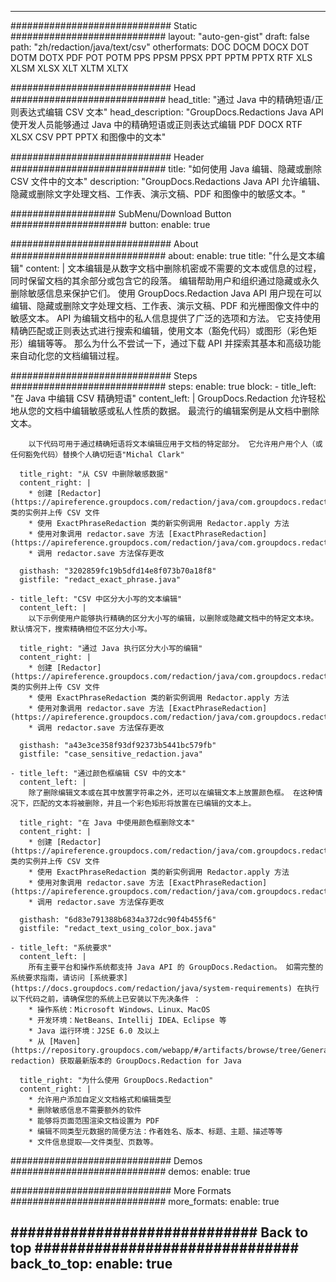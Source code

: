 













---
############################# Static ############################
layout: "auto-gen-gist"
draft: false
path: "zh/redaction/java/text/csv"
otherformats: DOC DOCM DOCX DOT DOTM DOTX PDF POT POTM PPS PPSM PPSX PPT PPTM PPTX RTF XLS XLSM XLSX XLT XLTM XLTX  

############################# Head ############################
head_title: "通过 Java 中的精确短语/正则表达式编辑 CSV 文本"
head_description: "GroupDocs.Redactions Java API 使开发人员能够通过 Java 中的精确短语或正则表达式编辑 PDF DOCX RTF XLSX CSV PPT PPTX 和图像中的文本"

############################# Header ############################
title: "如何使用 Java 编辑、隐藏或删除 CSV 文件中的文本"
description: "GroupDocs.Redactions Java API 允许编辑、隐藏或删除文字处理文档、工作表、演示文稿、PDF 和图像中的敏感文本。"

################### SubMenu/Download Button #####################
button:
    enable: true

############################# About ############################
about:
    enable: true
    title: "什么是文本编辑"
    content: |
        文本编辑是从数字文档中删除机密或不需要的文本或信息的过程，同时保留文档的其余部分或包含它的段落。 编辑帮助用户和组织通过隐藏或永久删除敏感信息来保护它们。 使用 GroupDocs.Redaction Java API 用户现在可以编辑、隐藏或删除文字处理文档、工作表、演示文稿、PDF 和光栅图像文件中的敏感文本。 API 为编辑文档中的私人信息提供了广泛的选项和方法。 它支持使用精确匹配或正则表达式进行搜索和编辑，使用文本（豁免代码）或图形（彩色矩形）编辑等等。 那么为什么不尝试一下，通过下载 API 并探索其基本和高级功能来自动化您的文档编辑过程。

############################# Steps ############################
steps:
    enable: true
    block:
    - title_left: "在 Java 中编辑 CSV 精确短语"
      content_left: |
        GroupDocs.Redaction 允许轻松地从您的文档中编辑敏感或私人性质的数据。 最流行的编辑案例是从文档中删除文本。 

        以下代码可用于通过精确短语将文本编辑应用于文档的特定部分。 它允许用户用个人（或任何豁免代码）替换个人确切短语"Michal Clark"

      title_right: "从 CSV 中删除敏感数据"
      content_right: |
        * 创建 [Redactor](https://apireference.groupdocs.com/redaction/java/com.groupdocs.redaction/Redactor) 类的实例并上传 CSV 文件
        * 使用 ExactPhraseRedaction 类的新实例调用 Redactor.apply 方法
        * 使用对象调用 redactor.save 方法 [ExactPhraseRedaction](https://apireference.groupdocs.com/redaction/java/com.groupdocs.redaction.redactions/ExactPhraseRedaction)
        * 调用 redactor.save 方法保存更改 

      gisthash: "3202859fc19b5dfd14e8f073b70a18f8"
      gistfile: "redact_exact_phrase.java"
      
    - title_left: "CSV 中区分大小写的文本编辑"
      content_left: |
        以下示例使用户能够执行精确的区分大小写的编辑，以删除或隐藏文档中的特定文本块。 默认情况下，搜索精确相位不区分大小写。 
        
      title_right: "通过 Java 执行区分大小写的编辑"
      content_right: |
        * 创建 [Redactor](https://apireference.groupdocs.com/redaction/java/com.groupdocs.redaction/Redactor) 类的实例并上传 CSV 文件
        * 使用 ExactPhraseRedaction 类的新实例调用 Redactor.apply 方法
        * 使用对象调用 redactor.save 方法 [ExactPhraseRedaction](https://apireference.groupdocs.com/redaction/java/com.groupdocs.redaction.redactions/ExactPhraseRedaction)
        * 调用 redactor.save 方法保存更改 
        
      gisthash: "a43e3ce358f93df92373b5441bc579fb"
      gistfile: "case_sensitive_redaction.java"

    - title_left: "通过颜色框编辑 CSV 中的文本"
      content_left: |
        除了删除编辑文本或在其中放置字符串之外，还可以在编辑文本上放置颜色框。 在这种情况下，匹配的文本将被删除，并且一个彩色矩形将放置在已编辑的文本上。
        
      title_right: "在 Java 中使用颜色框删除文本"
      content_right: |
        * 创建 [Redactor](https://apireference.groupdocs.com/redaction/java/com.groupdocs.redaction/Redactor) 类的实例并上传 CSV 文件
        * 使用 ExactPhraseRedaction 类的新实例调用 Redactor.apply 方法
        * 使用对象调用 redactor.save 方法 [ExactPhraseRedaction](https://apireference.groupdocs.com/redaction/java/com.groupdocs.redaction.redactions/ExactPhraseRedaction)
        * 调用 redactor.save 方法保存更改 
        
      gisthash: "6d83e791388b6834a372dc90f4b455f6"
      gistfile: "redact_text_using_color_box.java"

    - title_left: "系统要求"
      content_left: |
        所有主要平台和操作系统都支持 Java API 的 GroupDocs.Redaction。 如需完整的系统要求指南，请访问 [系统要求](https://docs.groupdocs.com/redaction/java/system-requirements) 在执行以下代码之前，请确保您的系统上已安装以下先决条件 ：
        * 操作系统：Microsoft Windows、Linux、MacOS
        * 开发环境：NetBeans、Intellij IDEA、Eclipse 等
        * Java 运行环境：J2SE 6.0 及以上
        * 从 [Maven](https://repository.groupdocs.com/webapp/#/artifacts/browse/tree/General/repo/com/groupdocs/groupdocs-redaction) 获取最新版本的 GroupDocs.Redaction for Java
        
      title_right: "为什么使用 GroupDocs.Redaction"
      content_right: |
        * 允许用户添加自定义文档格式和编辑类型
        * 删除敏感信息不需要额外的软件
        * 能够将页面范围渲染文档设置为 PDF
        * 编辑不同类型元数据的简便方法：作者姓名、版本、标题、主题、描述等等
        * 文件信息提取——文件类型、页数等。

############################# Demos ############################
demos:
    enable: true

############################# More Formats ############################
more_formats:
    enable: true

############################# Back to top ###############################
back_to_top:
    enable: true
---